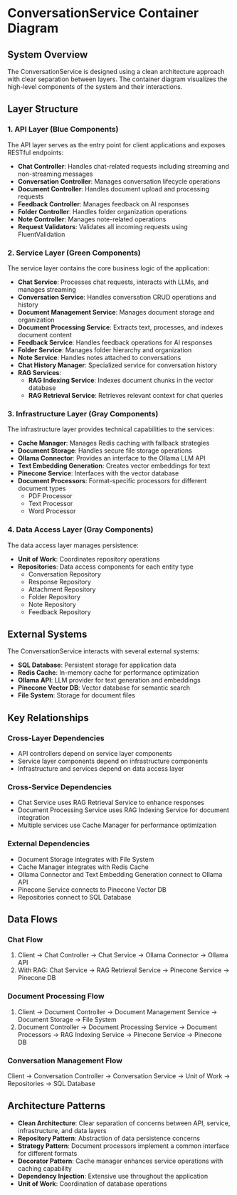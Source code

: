 # ConversationService Container Diagram

## System Overview

The ConversationService is designed using a clean architecture approach with clear separation between layers. The container diagram visualizes the high-level components of the system and their interactions.

## Layer Structure

### 1. API Layer (Blue Components)
The API layer serves as the entry point for client applications and exposes RESTful endpoints:

- **Chat Controller**: Handles chat-related requests including streaming and non-streaming messages
- **Conversation Controller**: Manages conversation lifecycle operations
- **Document Controller**: Handles document upload and processing requests
- **Feedback Controller**: Manages feedback on AI responses
- **Folder Controller**: Handles folder organization operations
- **Note Controller**: Manages note-related operations
- **Request Validators**: Validates all incoming requests using FluentValidation

### 2. Service Layer (Green Components)
The service layer contains the core business logic of the application:

- **Chat Service**: Processes chat requests, interacts with LLMs, and manages streaming
- **Conversation Service**: Handles conversation CRUD operations and history
- **Document Management Service**: Manages document storage and organization
- **Document Processing Service**: Extracts text, processes, and indexes document content
- **Feedback Service**: Handles feedback operations for AI responses
- **Folder Service**: Manages folder hierarchy and organization
- **Note Service**: Handles notes attached to conversations
- **Chat History Manager**: Specialized service for conversation history
- **RAG Services**: 
  - **RAG Indexing Service**: Indexes document chunks in the vector database
  - **RAG Retrieval Service**: Retrieves relevant context for chat queries

### 3. Infrastructure Layer (Gray Components) 
The infrastructure layer provides technical capabilities to the services:

- **Cache Manager**: Manages Redis caching with fallback strategies
- **Document Storage**: Handles secure file storage operations
- **Ollama Connector**: Provides an interface to the Ollama LLM API
- **Text Embedding Generation**: Creates vector embeddings for text
- **Pinecone Service**: Interfaces with the vector database
- **Document Processors**: Format-specific processors for different document types
  - PDF Processor
  - Text Processor
  - Word Processor

### 4. Data Access Layer (Gray Components)
The data access layer manages persistence:

- **Unit of Work**: Coordinates repository operations
- **Repositories**: Data access components for each entity type
  - Conversation Repository
  - Response Repository
  - Attachment Repository
  - Folder Repository
  - Note Repository
  - Feedback Repository

## External Systems

The ConversationService interacts with several external systems:

- **SQL Database**: Persistent storage for application data
- **Redis Cache**: In-memory cache for performance optimization
- **Ollama API**: LLM provider for text generation and embeddings
- **Pinecone Vector DB**: Vector database for semantic search
- **File System**: Storage for document files

## Key Relationships

### Cross-Layer Dependencies
- API controllers depend on service layer components
- Service layer components depend on infrastructure components
- Infrastructure and services depend on data access layer

### Cross-Service Dependencies
- Chat Service uses RAG Retrieval Service to enhance responses
- Document Processing Service uses RAG Indexing Service for document integration
- Multiple services use Cache Manager for performance optimization

### External Dependencies
- Document Storage integrates with File System
- Cache Manager integrates with Redis Cache
- Ollama Connector and Text Embedding Generation connect to Ollama API
- Pinecone Service connects to Pinecone Vector DB
- Repositories connect to SQL Database

## Data Flows

### Chat Flow
1. Client → Chat Controller → Chat Service → Ollama Connector → Ollama API
2. With RAG: Chat Service → RAG Retrieval Service → Pinecone Service → Pinecone DB

### Document Processing Flow
1. Client → Document Controller → Document Management Service → Document Storage → File System
2. Document Controller → Document Processing Service → Document Processors → RAG Indexing Service → Pinecone Service → Pinecone DB

### Conversation Management Flow
Client → Conversation Controller → Conversation Service → Unit of Work → Repositories → SQL Database

## Architecture Patterns

- **Clean Architecture**: Clear separation of concerns between API, service, infrastructure, and data layers
- **Repository Pattern**: Abstraction of data persistence concerns
- **Strategy Pattern**: Document processors implement a common interface for different formats
- **Decorator Pattern**: Cache manager enhances service operations with caching capability
- **Dependency Injection**: Extensive use throughout the application
- **Unit of Work**: Coordination of database operations 